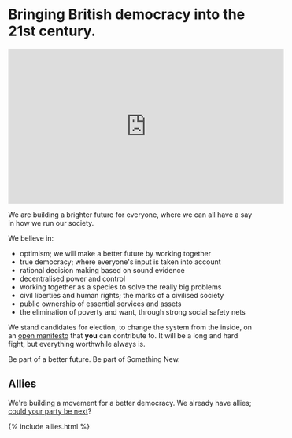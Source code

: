 ---
---

# Bringing British democracy into the 21st century.

<iframe width="560" height="315" src="https://www.youtube.com/embed/Q88X6gMEdqc" frameborder="0" allowfullscreen></iframe>

We are building a brighter future for everyone, where we can all have a say in how we run our society.

We believe in:

* optimism; we will make a better future by working together
* true democracy; where everyone's input is taken into account
* rational decision making based on sound evidence
* decentralised power and control
* working together as a species to solve the really big problems
* civil liberties and human rights; the marks of a civilised society
* public ownership of essential services and assets
* the elimination of poverty and want, through strong social safety nets

We stand candidates for election, to change the system from the inside, on an [open manifesto](http://openpolitics.org.uk/manifesto) that **you** can contribute to. It will be a long and hard fight, but everything worthwhile always is.

Be part of a better future. Be part of Something New.

## Allies

We're building a movement for a better democracy. We already have allies; [could your party be next](/party_alliances)?

{% include allies.html %}